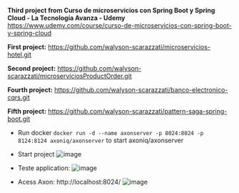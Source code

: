 **Third project from Curso de microservicios con Spring Boot y Spring Cloud - La Tecnología Avanza - Udemy**
https://www.udemy.com/course/curso-de-microservicios-con-spring-boot-y-spring-cloud

**First project:** https://github.com/walyson-scarazzati/microservicios-hotel.git

**Second project:** https://github.com/walyson-scarazzati/microserviciosProductOrder.git

**Fourth project:** https://github.com/walyson-scarazzati/banco-electronico-cqrs.git

**Fifth project:** https://github.com/walyson-scarazzati/pattern-saga-spring-boot.git

- Run docker ```docker run -d --name axonserver -p 8024:8024 -p 8124:8124 axoniq/axonserver``` to start axoniq/axonserver 

- Start project 
![image](https://github.com/user-attachments/assets/f8326706-1a0e-4406-94eb-6e86315e3cfe)

- Teste application:
![image](https://github.com/user-attachments/assets/b43aa40b-1285-469c-895a-a2888ec205a5)

- Acess Axon: http://localhost:8024/
![image](https://github.com/user-attachments/assets/9fc2d806-5b3d-43de-ae1b-d843baa6398c)

